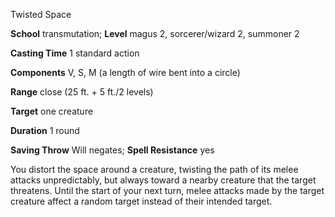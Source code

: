 Twisted Space

**School** transmutation; **Level** magus 2, sorcerer/wizard 2, summoner 2

**Casting Time** 1 standard action

**Components** V, S, M (a length of wire bent into a circle)

**Range** close (25 ft. + 5 ft./2 levels)

**Target** one creature

**Duration** 1 round

**Saving Throw** Will negates; **Spell Resistance** yes

You distort the space around a creature, twisting the path of its melee attacks unpredictably, but always toward a nearby creature that the target threatens. Until the start of your next turn, melee attacks made by the target creature affect a random target instead of their intended target.

